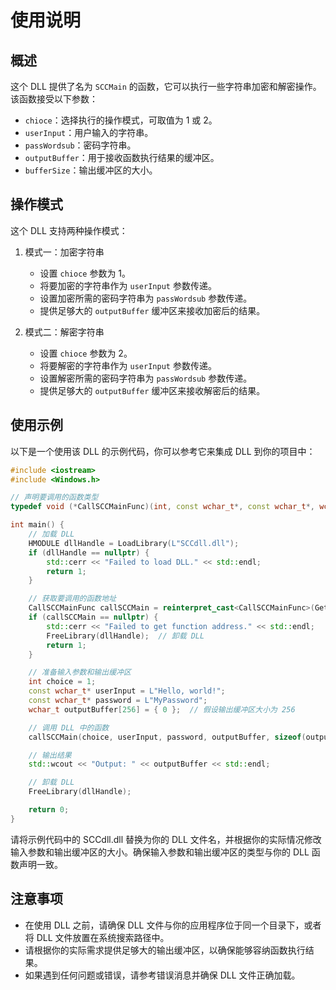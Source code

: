 # 使用说明

## 概述

这个 DLL 提供了名为 `SCCMain` 的函数，它可以执行一些字符串加密和解密操作。该函数接受以下参数：

- `chioce`：选择执行的操作模式，可取值为 1 或 2。
- `userInput`：用户输入的字符串。
- `passWordsub`：密码字符串。
- `outputBuffer`：用于接收函数执行结果的缓冲区。
- `bufferSize`：输出缓冲区的大小。

## 操作模式

这个 DLL 支持两种操作模式：

1. 模式一：加密字符串
   - 设置 `chioce` 参数为 1。
   - 将要加密的字符串作为 `userInput` 参数传递。
   - 设置加密所需的密码字符串为 `passWordsub` 参数传递。
   - 提供足够大的 `outputBuffer` 缓冲区来接收加密后的结果。

2. 模式二：解密字符串
   - 设置 `chioce` 参数为 2。
   - 将要解密的字符串作为 `userInput` 参数传递。
   - 设置解密所需的密码字符串为 `passWordsub` 参数传递。
   - 提供足够大的 `outputBuffer` 缓冲区来接收解密后的结果。

## 使用示例

以下是一个使用该 DLL 的示例代码，你可以参考它来集成 DLL 到你的项目中：

```cpp
#include <iostream>
#include <Windows.h>

// 声明要调用的函数类型
typedef void (*CallSCCMainFunc)(int, const wchar_t*, const wchar_t*, wchar_t*, int);

int main() {
    // 加载 DLL
    HMODULE dllHandle = LoadLibrary(L"SCCdll.dll");
    if (dllHandle == nullptr) {
        std::cerr << "Failed to load DLL." << std::endl;
        return 1;
    }

    // 获取要调用的函数地址
    CallSCCMainFunc callSCCMain = reinterpret_cast<CallSCCMainFunc>(GetProcAddress(dllHandle, "CallSCCMain"));
    if (callSCCMain == nullptr) {
        std::cerr << "Failed to get function address." << std::endl;
        FreeLibrary(dllHandle);  // 卸载 DLL
        return 1;
    }

    // 准备输入参数和输出缓冲区
    int choice = 1;
    const wchar_t* userInput = L"Hello, world!";
    const wchar_t* password = L"MyPassword";
    wchar_t outputBuffer[256] = { 0 };  // 假设输出缓冲区大小为 256

    // 调用 DLL 中的函数
    callSCCMain(choice, userInput, password, outputBuffer, sizeof(outputBuffer) / sizeof(wchar_t));

    // 输出结果
    std::wcout << "Output: " << outputBuffer << std::endl;

    // 卸载 DLL
    FreeLibrary(dllHandle);

    return 0;
}
```
请将示例代码中的 SCCdll.dll 替换为你的 DLL 文件名，并根据你的实际情况修改输入参数和输出缓冲区的大小。确保输入参数和输出缓冲区的类型与你的 DLL 函数声明一致。

## 注意事项

- 在使用 DLL 之前，请确保 DLL 文件与你的应用程序位于同一个目录下，或者将 DLL 文件放置在系统搜索路径中。
- 请根据你的实际需求提供足够大的输出缓冲区，以确保能够容纳函数执行结果。
- 如果遇到任何问题或错误，请参考错误消息并确保 DLL 文件正确加载。

